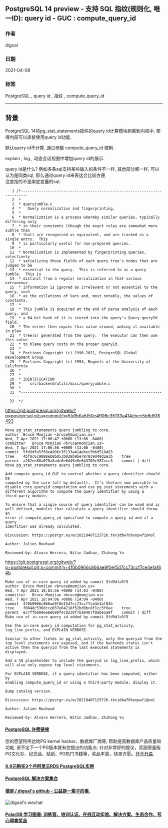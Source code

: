 ## PostgreSQL 14 preview - 支持 SQL 指纹(规则化, 唯一ID): query id - GUC : compute_query_id    
            
### 作者            
digoal            
            
### 日期            
2021-04-08             
            
### 标签            
PostgreSQL , query id , 指纹 , compute_query_id   
            
----            
            
## 背景     
PostgreSQL 14将pg_stat_statements插件的query id计算模块剥离到内核中, 使得内部可以直接使用query id功能.  
  
默认query id不计算, 通过参数 compute_query_id 控制.   
  
explain , log , 动态会话视图中增加query id的展示.  
  
query id是什么? 例如多条sql支持某些输入的条件不一样, 其他部分都一样, 可以认为是同类sql, 那么通过query id来表达会比较方便.  
注意指的不是绑定变量的sql.   
  
    
```  
   1 /*-------------------------------------------------------------------------  
   2  *  
   3  * queryjumble.c  
   4  *   Query normalization and fingerprinting.  
   5  *  
   6  * Normalization is a process whereby similar queries, typically differing only  
   7  * in their constants (though the exact rules are somewhat more subtle than  
   8  * that) are recognized as equivalent, and are tracked as a single entry.  This  
   9  * is particularly useful for non-prepared queries.  
  10  *  
  11  * Normalization is implemented by fingerprinting queries, selectively  
  12  * serializing those fields of each query tree's nodes that are judged to be  
  13  * essential to the query.  This is referred to as a query jumble.  This is  
  14  * distinct from a regular serialization in that various extraneous  
  15  * information is ignored as irrelevant or not essential to the query, such  
  16  * as the collations of Vars and, most notably, the values of constants.  
  17  *  
  18  * This jumble is acquired at the end of parse analysis of each query, and  
  19  * a 64-bit hash of it is stored into the query's Query.queryId field.  
  20  * The server then copies this value around, making it available in plan  
  21  * tree(s) generated from the query.  The executor can then use this value  
  22  * to blame query costs on the proper queryId.  
  23  *  
  24  * Portions Copyright (c) 1996-2021, PostgreSQL Global Development Group  
  25  * Portions Copyright (c) 1994, Regents of the University of California  
  26  *  
  27  *  
  28  * IDENTIFICATION  
  29  *    src/backend/utils/misc/queryjumble.c  
  30  *  
  31  *-------------------------------------------------------------------------  
  32  */  
```  
  
https://git.postgresql.org/gitweb/?p=postgresql.git;a=commit;h=5fd9dfa5f50e4906c35133a414ebec5b6d518493  
  
```  
Move pg_stat_statements query jumbling to core.  
author	Bruce Momjian <bruce@momjian.us>	  
Wed, 7 Apr 2021 17:06:47 +0000 (13:06 -0400)  
committer	Bruce Momjian <bruce@momjian.us>	  
Wed, 7 Apr 2021 17:06:56 +0000 (13:06 -0400)  
commit	5fd9dfa5f50e4906c35133a414ebec5b6d518493  
tree	4bf0c6c9088eb8b053b029b9be787939d48d2e3b	tree  
parent	a282ee68a070a8adc6e6d45e8e643769c587ecc3	commit | diff  
Move pg_stat_statements query jumbling to core.  
  
Add compute_query_id GUC to control whether a query identifier should be  
computed by the core (off by default).  It's thefore now possible to  
disable core queryid computation and use pg_stat_statements with a  
different algorithm to compute the query identifier by using a  
third-party module.  
  
To ensure that a single source of query identifier can be used and is  
well defined, modules that calculate a query identifier should throw an  
error if compute_query_id specified to compute a query id and if a query  
idenfitier was already calculated.  
  
Discussion: https://postgr.es/m/20210407125726.tkvjdbw76hxnpwfi@nol  
  
Author: Julien Rouhaud  
  
Reviewed-by: Alvaro Herrera, Nitin Jadhav, Zhihong Yu  
```  
  
https://git.postgresql.org/gitweb/?p=postgresql.git;a=commit;h=4f0b0966c866ae9f0e15d7cc73ccf7ce4e1af84b  
  
```  
Make use of in-core query id added by commit 5fd9dfa5f5  
author	Bruce Momjian <bruce@momjian.us>	  
Wed, 7 Apr 2021 18:03:56 +0000 (14:03 -0400)  
committer	Bruce Momjian <bruce@momjian.us>	  
Wed, 7 Apr 2021 18:04:06 +0000 (14:04 -0400)  
commit	4f0b0966c866ae9f0e15d7cc73ccf7ce4e1af84b  
tree	f0848c536dcce037e64218f52bd9bc8f1cc3f0ae	tree  
parent	ec7ffb8096e8eb90f4c9230f7ba9487f0abe1a9f	commit | diff  
Make use of in-core query id added by commit 5fd9dfa5f5  
  
Use the in-core query id computation for pg_stat_activity,  
log_line_prefix, and EXPLAIN VERBOSE.  
  
Similar to other fields in pg_stat_activity, only the queryid from the  
top level statements are exposed, and if the backends status isn't  
active then the queryid from the last executed statements is displayed.  
  
Add a %Q placeholder to include the queryid in log_line_prefix, which  
will also only expose top level statements.  
  
For EXPLAIN VERBOSE, if a query identifier has been computed, either by  
enabling compute_query_id or using a third-party module, display it.  
  
Bump catalog version.  
  
Discussion: https://postgr.es/m/20210407125726.tkvjdbw76hxnpwfi@nol  
  
Author: Julien Rouhaud  
  
Reviewed-by: Alvaro Herrera, Nitin Jadhav, Zhihong Yu  
```  
    
  
#### [PostgreSQL 许愿链接](https://github.com/digoal/blog/issues/76 "269ac3d1c492e938c0191101c7238216")
您的愿望将传达给PG kernel hacker、数据库厂商等, 帮助提高数据库产品质量和功能, 说不定下一个PG版本就有您提出的功能点. 针对非常好的提议，奖励限量版PG文化衫、纪念品、贴纸、PG热门书籍等，奖品丰富，快来许愿。[开不开森](https://github.com/digoal/blog/issues/76 "269ac3d1c492e938c0191101c7238216").  
  
  
#### [9.9元购买3个月阿里云RDS PostgreSQL实例](https://www.aliyun.com/database/postgresqlactivity "57258f76c37864c6e6d23383d05714ea")
  
  
#### [PostgreSQL 解决方案集合](https://yq.aliyun.com/topic/118 "40cff096e9ed7122c512b35d8561d9c8")
  
  
#### [德哥 / digoal's github - 公益是一辈子的事.](https://github.com/digoal/blog/blob/master/README.md "22709685feb7cab07d30f30387f0a9ae")
  
  
![digoal's wechat](../pic/digoal_weixin.jpg "f7ad92eeba24523fd47a6e1a0e691b59")
  
  
#### [PolarDB 学习图谱: 训练营、培训认证、在线互动实验、解决方案、生态合作、写心得拿奖品](https://www.aliyun.com/database/openpolardb/activity "8642f60e04ed0c814bf9cb9677976bd4")
  
